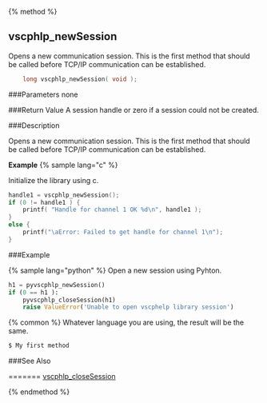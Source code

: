 {% method %}
## vscphlp_newSession

Opens a new communication session. This is the first method that should be called before TCP/IP communication can be established. 

```c
    long vscphlp_newSession( void );

```

###Parameters
none

###Return Value
A session handle or zero if a session could not be created. 

###Description

Opens a new communication session. This is the first method that should be called before TCP/IP communication can be established.

**Example** {% sample lang="c" %}

Initialize the library using c.

```c
handle1 = vscphlp_newSession();
if (0 != handle1 ) {
    printf( "Handle for channel 1 OK %d\n", handle1 );
}
else {
    printf("\aError: Failed to get handle for channel 1\n");
}
```
###Example

{% sample lang="python" %}
Open a new session using Pyhton.

```python
h1 = pyvscphlp_newSession()
if (0 == h1 ):
    pyvscphlp_closeSession(h1)
    raise ValueError('Unable to open vscphelp library session')
```

{% common %}
Whatever language you are using, the result will be the same.

```bash
$ My first method
```

###See Also

=======
[vscphlp_closeSession](vscphlp_closesession.md)

{% endmethod %}